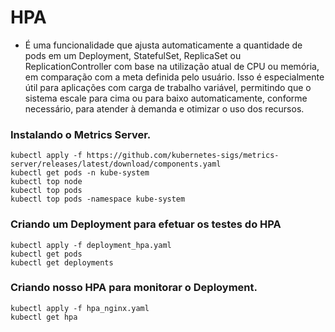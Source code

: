 # HPA

- É uma funcionalidade que ajusta automaticamente a quantidade de pods em um Deployment, StatefulSet, ReplicaSet ou ReplicationController com base na utilização atual de CPU ou memória, em comparação com a meta definida pelo usuário. Isso é especialmente útil para aplicações com carga de trabalho variável, permitindo que o sistema escale para cima ou para baixo automaticamente, conforme necessário, para atender à demanda e otimizar o uso dos recursos.


### Instalando o Metrics Server.

    kubectl apply -f https://github.com/kubernetes-sigs/metrics-server/releases/latest/download/components.yaml
    kubectl get pods -n kube-system
    kubectl top node
    kubectl top pods
    kubectl top pods -namespace kube-system

### Criando um Deployment para efetuar os testes do HPA

    kubectl apply -f deployment_hpa.yaml
    kubectl get pods
    kubectl get deployments

### Criando nosso HPA para monitorar o Deployment.

    kubectl apply -f hpa_nginx.yaml
    kubectl get hpa